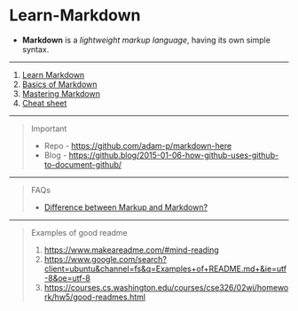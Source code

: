 # Learn-Markdown

- __Markdown__ is a *lightweight markup language*, having its own simple syntax.

---

1. [Learn Markdown](https://www.markdownguide.org/getting-started)
2. [Basics of Markdown](https://www.markdownguide.org/basic-syntax/)
3. [Mastering Markdown](https://guides.github.com/features/mastering-markdown/)
4. [Cheat sheet](https://github.com/ikatyang/emoji-cheat-sheet/blob/master/README.md)

---

> Important
> - Repo - https://github.com/adam-p/markdown-here
> - Blog - https://github.blog/2015-01-06-how-github-uses-github-to-document-github/

---

> FAQs
> - [Difference between Markup and Markdown?](https://stackoverflow.com/questions/24041/markdown-vs-markup-are-they-related)
   
---

> Examples of good readme 
>  1. https://www.makeareadme.com/#mind-reading 
>  2. https://www.google.com/search?client=ubuntu&channel=fs&q=Examples+of+README.md+&ie=utf-8&oe=utf-8
>  3. https://courses.cs.washington.edu/courses/cse326/02wi/homework/hw5/good-readmes.html
